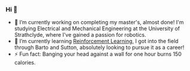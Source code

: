 ### Hi 👋

- 🔭 I’m currently working on completing my master's, almost done! I'm studying Electrical and Mechanical Engineering at the University of Strathclyde, where I've gained a passion for robotics.
- 🌱 I’m currently learning [Reinforcement Learning](https://gymnasium.farama.org/index.html), I got into the field through Barto and Sutton, absolutely looking to pursue it as a career!
- ⚡ Fun fact: Banging your head against a wall for one hour burns 150 calories.
